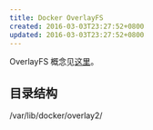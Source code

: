 ```yaml
---
title: Docker OverlayFS
created: 2016-03-03T23:27:52+0800
updated: 2016-03-03T23:27:52+0800
---
```



OverlayFS 概念见[这里](../linux/overylay-fs.md)。

## 目录结构

/var/lib/docker/overlay2/
